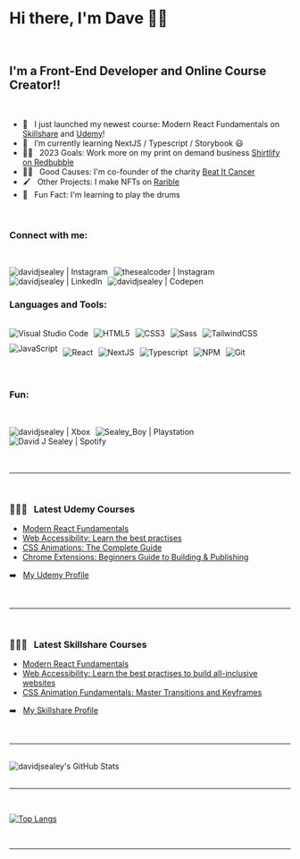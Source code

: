 # Hi there, I'm Dave 👋🏾

<br />

## I'm a Front-End Developer and Online Course Creator!!

<br />

- 🔭 &nbsp; I just launched my newest course: Modern React Fundamentals on [Skillshare][skillshare] and [Udemy][udemy]!
- 🌱 &nbsp; I’m currently learning NextJS / Typescript / Storybook 😃
- 🤞🏾 &nbsp; 2023 Goals: Work more on my print on demand business [Shirtlify on Redbubble](http://shirtlify.redbubble.com/)
- 🙏🏾 &nbsp; Good Causes: I'm co-founder of the charity [Beat It Cancer][beatitcancer]
- 🖌️ &nbsp; Other Projects: I make NFTs on [Rarible][rarible]
- 🥁 &nbsp; Fun Fact: I'm learning to play the drums

<br />

### Connect with me:

<br />

[<img align="left" style="margin-right: 10px;" alt="davidjsealey | Instagram" src="https://img.shields.io/badge/Twitter-1DA1F2?style=for-the-badge&logo=twitter&logoColor=white" />][twitter]
[<img align="left" style="margin-right: 10px;" alt="thesealcoder | Instagram" src="https://img.shields.io/badge/Instagram-E4405F?style=for-the-badge&logo=instagram&logoColor=white" />][instagram]
[<img align="left" style="margin-right: 10px;" alt="davidjsealey | LinkedIn" src="https://img.shields.io/badge/LinkedIn-0077B5?style=for-the-badge&logo=linkedin&logoColor=white" />][linkedin]
[<img align="left" style="margin-right: 10px;" alt="davidjsealey | Codepen" src="https://img.shields.io/badge/Codepen-000000?style=for-the-badge&logo=codepen&logoColor=white" />][codepen]

<br />
<br />

### Languages and Tools:

<br />

<div style="display: block, width: 100%;">

<div align="left">
    <img align="left" style="display: inline-block; margin: 0 10px 10px 0;" alt="Visual Studio Code" src="https://img.shields.io/badge/Visual_Studio_Code-0078D4?style=for-the-badge&logo=visual%20studio%20code&logoColor=white" />
    <img align="left" style="display: inline-block; margin: 0 10px 10px 0;" alt="HTML5" src="https://img.shields.io/badge/HTML5-E34F26?style=for-the-badge&logo=html5&logoColor=white" />
    <img align="left" style="display: inline-block; margin: 0 10px 10px 0;" alt="CSS3" src="https://img.shields.io/badge/CSS3-1572B6?style=for-the-badge&logo=css3&logoColor=white" />
    <img align="left" style="display: inline-block; margin: 0 10px 10px 0;" alt="Sass" src="https://img.shields.io/badge/Sass-CC6699?style=for-the-badge&logo=sass&logoColor=white" />
    <img align="left" style="display: inline-block; margin: 0 10px 10px 0;" alt="TailwindCSS" src="https://img.shields.io/badge/Tailwind_CSS-38B2AC?style=for-the-badge&logo=tailwind-css&logoColor=white" />
    <img align="left" style="display: inline-block; margin: 0 10px 10px 0;" alt="JavaScript" src="https://img.shields.io/badge/JavaScript-F7DF1E?style=for-the-badge&logo=javascript&logoColor=black" />
</div>
<br />
<br />
<div align="left">
    <img align="left" style="display: inline-block; margin: 0 10px 10px 0;" alt="React" src="https://img.shields.io/badge/React-20232A?style=for-the-badge&logo=react&logoColor=61DAFB" />
    <img align="left" style="display: inline-block; margin: 0 10px 10px 0;" alt="NextJS" src="https://img.shields.io/badge/next.js-000000?style=for-the-badge&logo=next.js&logoColor=white" />
    <img align="left" style="display: inline-block; margin: 0 10px 10px 0;" alt="Typescript" src="https://img.shields.io/badge/TypeScript-007ACC?style=for-the-badge&logo=typescript&logoColor=white" />
    <img align="left" style="display: inline-block; margin: 0 10px 10px 0;" alt="NPM" src="https://img.shields.io/badge/npm-CB3837?style=for-the-badge&logo=npm&logoColor=white" />
    <img align="left" style="display: inline-block; margin: 0 10px 10px 0;" alt="Git" src="https://img.shields.io/badge/Git-F05032?style=for-the-badge&logo=git&logoColor=white" />
</div>

</div>

<br />
<br />

<div style="display: block; overflow: auto; width: 100%;">

<br />

### Fun:

<br />
    
[<img align="left" style="overflow: auto; margin-right: 10px;" alt="davidjsealey | Xbox" src="https://img.shields.io/badge/Xbox-107C10?style=for-the-badge&logo=xbox&logoColor=white" />][xbox]
    [<img align="left" style="overflow: auto; margin-right: 10px;" alt="Sealey_Boy | Playstation" src="https://img.shields.io/badge/PlayStation-003791?style=for-the-badge&logo=playstation&logoColor=white" />][playstation]
[<img align="left" style="margin-right: 10px;" alt="David J Sealey | Spotify" src="https://img.shields.io/badge/Spotify-1ED760?&style=for-the-badge&logo=spotify&logoColor=white" />][spotify]

</div>

<br />
<br />

---

<br />

### 👨🏽‍🏫 &nbsp; Latest Udemy Courses

- [Modern React Fundamentals](https://www.udemy.com/course/modern-react-fundamentals-build-a-quote-generator/?referralCode=ED12BA4233D2A3A3E814)
- [Web Accessibility: Learn the best practises](https://www.udemy.com/course/web-accessibility-learn-the-best-practises/?referralCode=CE25A463F2AA2D2B61C3)
- [CSS Animations: The Complete Guide](https://www.udemy.com/course/css-animations-the-complete-guide/?referralCode=044B8627F5DEC06B884C)
- [Chrome Extensions: Beginners Guide to Building & Publishing](https://www.udemy.com/course/chrome-extensions-beginners-guide/?referralCode=615339193017EC9CDBBE)

➡️ &nbsp; [My Udemy Profile](https://www.udemy.com/user/david-sealey/)

<br />

---

<br />

### 👨🏽‍🏫 &nbsp; Latest Skillshare Courses

- [Modern React Fundamentals](https://skl.sh/3RoKoUr)
- [Web Accessibility: Learn the best practises to build all-inclusive websites](https://skl.sh/3rLltyt)
- [CSS Animation Fundamentals: Master Transitions and Keyframes](https://skl.sh/3aDTxHa)

➡️ &nbsp; [My Skillshare Profile](https://www.skillshare.com/profile/David-Sealey/28423139)

<br />

---

<br />

<img style="display: block;" alt="davidjsealey's GitHub Stats" src="https://github-readme-stats.vercel.app/api?username=davidjsealey&show_icons=true&hide_border=true&count_private=true&theme=gruvbox" />

<br />

---

<br />

[![Top Langs](https://github-readme-stats.vercel.app/api/top-langs/?username=davidjsealey)](https://github.com/davidjsealey/github-readme-stats)

<br />

---

[skillshare]: https://skl.sh/3RoKoUr
[udemy]: https://www.udemy.com/course/modern-react-fundamentals-build-a-quote-generator/?referralCode=ED12BA4233D2A3A3E814
[twitter]: https://twitter.com/davidjsealey
[instagram]: https://instagram.com/thesealcoder
[linkedin]: https://linkedin.com/in/davidjsealey
[rarible]: https://rarible.com/thesealcoder?tab=collectibles
[codepen]: https://codepen.io/davidjsealey
[playstation]: https://psnprofiles.com/Sealey_Boy
[xbox]: https://account.xbox.com/en-us/profile?gamertag=davidjsealey
[spotify]: https://open.spotify.com/user/dsealey?si=3xlJ15__T6Wk_Hmb2mJwgw
[beatitcancer]: https://beatitcancer.org.uk/
